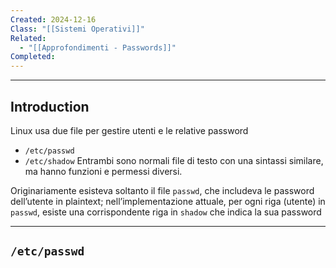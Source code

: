 ```yaml
---
Created: 2024-12-16
Class: "[[Sistemi Operativi]]"
Related:
  - "[[Approfondimenti - Passwords]]"
Completed:
---
```

---
## Introduction
Linux usa due file per gestire utenti e le relative password
- `/etc/passwd`
- `/etc/shadow`
Entrambi sono normali file di testo con una sintassi similare, ma hanno funzioni e permessi diversi.

Originariamente esisteva soltanto il file `passwd`, che includeva le password dell’utente in plaintext; nell’implementazione attuale, per ogni riga (utente) in `passwd`, esiste una corrispondente riga in `shadow` che indica la sua password

---
## `/etc/passwd`